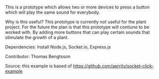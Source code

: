This is a prototype which allows two or more devices to press a button which will play the same sound for everybody.

Why is this useful? This prototype is currently not useful for the plant project. For the future the plan is that this prototype will contiune to be worked with. By adding more buttons that can play certain sounds that stimulate the growth of a plant.

Dependencies: Install Node.js, Socket.io, Express.js

Contributor: Thomas Bengtsson

Source: this example is based of https://github.com/aerrity/socket-click-example
